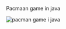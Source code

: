 Pacmaan game in java




![pacman game i java](https://github.com/user-attachments/assets/c14e95a8-2870-4310-bb85-4b3b1d7f9530)
